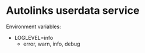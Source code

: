 # Autolinks userdata service

Environment variables:
  * LOGLEVEL=info
    * error, warn, info, debug

